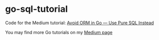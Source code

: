 # go-sql-tutorial

Code for the Medium tutorial: [Avoid ORM in Go — Use Pure SQL Instead](https://medium.com/better-programming/avoid-orm-in-go-use-pure-sql-instead-3ae7f0485b37?sk=f0f564fb1946fe35a218c89a9425adca)

You may find more Go tutorials on my [Medium page](https://medium.com/@uxioandrade)
